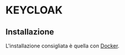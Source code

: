 # KEYCLOAK

## Installazione

L'installazione consigliata è quella con [Docker](https://www.keycloak.org/getting-started/getting-started-docker).


